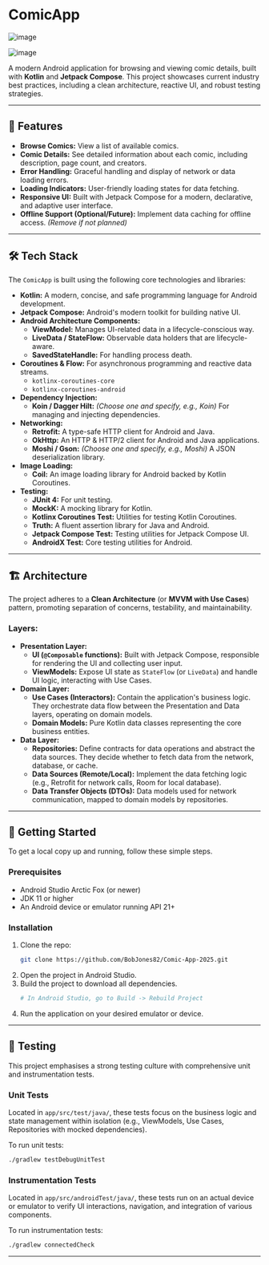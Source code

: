 
# ComicApp


![image](https://github.com/user-attachments/assets/16ea3f0a-5060-4778-88b7-76dc13e4471a)



![image](https://github.com/user-attachments/assets/ca4edc77-fcab-4dc7-8e53-207e15ee83e2)


A modern Android application for browsing and viewing comic details, built with **Kotlin** and **Jetpack Compose**. This project showcases current industry best practices, including a clean architecture, reactive UI, and robust testing strategies.

-----

## 🌟 Features

  * **Browse Comics:** View a list of available comics.
  * **Comic Details:** See detailed information about each comic, including description, page count, and creators.
  * **Error Handling:** Graceful handling and display of network or data loading errors.
  * **Loading Indicators:** User-friendly loading states for data fetching.
  * **Responsive UI:** Built with Jetpack Compose for a modern, declarative, and adaptive user interface.
  * **Offline Support (Optional/Future):** Implement data caching for offline access. *(Remove if not planned)*

-----

## 🛠️ Tech Stack

The `ComicApp` is built using the following core technologies and libraries:

  * **Kotlin:** A modern, concise, and safe programming language for Android development.
  * **Jetpack Compose:** Android's modern toolkit for building native UI.
  * **Android Architecture Components:**
      * **ViewModel:** Manages UI-related data in a lifecycle-conscious way.
      * **LiveData / StateFlow:** Observable data holders that are lifecycle-aware.
      * **SavedStateHandle:** For handling process death.
  * **Coroutines & Flow:** For asynchronous programming and reactive data streams.
      * `kotlinx-coroutines-core`
      * `kotlinx-coroutines-android`
  * **Dependency Injection:**
      * **Koin / Dagger Hilt:** *(Choose one and specify, e.g., Koin)* For managing and injecting dependencies.
  * **Networking:**
      * **Retrofit:** A type-safe HTTP client for Android and Java.
      * **OkHttp:** An HTTP & HTTP/2 client for Android and Java applications.
      * **Moshi / Gson:** *(Choose one and specify, e.g., Moshi)* A JSON deserialization library.
  * **Image Loading:**
      * **Coil:** An image loading library for Android backed by Kotlin Coroutines.
  * **Testing:**
      * **JUnit 4:** For unit testing.
      * **MockK:** A mocking library for Kotlin.
      * **Kotlinx Coroutines Test:** Utilities for testing Kotlin Coroutines.
      * **Truth:** A fluent assertion library for Java and Android.
      * **Jetpack Compose Test:** Testing utilities for Jetpack Compose UI.
      * **AndroidX Test:** Core testing utilities for Android.

-----

## 🏗️ Architecture

The project adheres to a **Clean Architecture** (or **MVVM with Use Cases**) pattern, promoting separation of concerns, testability, and maintainability.

### **Layers:**

  * **Presentation Layer:**
      * **UI (`@Composable` functions):** Built with Jetpack Compose, responsible for rendering the UI and collecting user input.
      * **ViewModels:** Expose UI state as `StateFlow` (or `LiveData`) and handle UI logic, interacting with Use Cases.
  * **Domain Layer:**
      * **Use Cases (Interactors):** Contain the application's business logic. They orchestrate data flow between the Presentation and Data layers, operating on domain models.
      * **Domain Models:** Pure Kotlin data classes representing the core business entities.
  * **Data Layer:**
      * **Repositories:** Define contracts for data operations and abstract the data sources. They decide whether to fetch data from the network, database, or cache.
      * **Data Sources (Remote/Local):** Implement the data fetching logic (e.g., Retrofit for network calls, Room for local database).
      * **Data Transfer Objects (DTOs):** Data models used for network communication, mapped to domain models by repositories.

-----

## 🚀 Getting Started

To get a local copy up and running, follow these simple steps.

### **Prerequisites**

  * Android Studio Arctic Fox (or newer)
  * JDK 11 or higher
  * An Android device or emulator running API 21+

### **Installation**

1.  Clone the repo:
    ```bash
    git clone https://github.com/BobJones82/Comic-App-2025.git
    ```
2.  Open the project in Android Studio.
3.  Build the project to download all dependencies.
    ```bash
    # In Android Studio, go to Build -> Rebuild Project
    ```
4.  Run the application on your desired emulator or device.

-----

## 🧪 Testing

This project emphasises a strong testing culture with comprehensive unit and instrumentation tests.

### **Unit Tests**

Located in `app/src/test/java/`, these tests focus on the business logic and state management within isolation (e.g., ViewModels, Use Cases, Repositories with mocked dependencies).

To run unit tests:

```bash
./gradlew testDebugUnitTest
```

### **Instrumentation Tests**

Located in `app/src/androidTest/java/`, these tests run on an actual device or emulator to verify UI interactions, navigation, and integration of various components.

To run instrumentation tests:

```bash
./gradlew connectedCheck
```

-----


